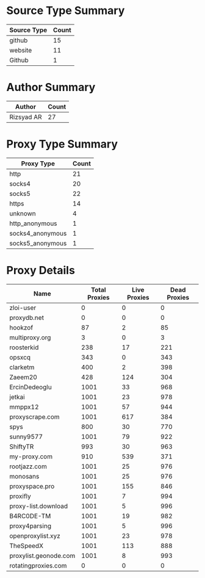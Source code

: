 # Source Type Summary

| Source Type | Count |
|-------------|-------|
| github | 15 |
| website | 11 |
| Github | 1 |


# Author Summary

| Author | Count |
|--------|-------|
| Rizsyad AR | 27 |


# Proxy Type Summary

| Proxy Type | Count |
|------------|-------|
| http | 21 |
| socks4 | 20 |
| socks5 | 22 |
| https | 14 |
| unknown | 4 |
| http_anonymous | 1 |
| socks4_anonymous | 1 |
| socks5_anonymous | 1 |


# Proxy Details

| Name | Total Proxies | Live Proxies | Dead Proxies |
|------|---------------|--------------|---------------|
| zloi-user | 0 | 0 | 0 |
| proxydb.net | 0 | 0 | 0 |
| hookzof | 87 | 2 | 85 |
| multiproxy.org | 3 | 0 | 3 |
| roosterkid | 238 | 17 | 221 |
| opsxcq | 343 | 0 | 343 |
| clarketm | 400 | 2 | 398 |
| Zaeem20 | 428 | 124 | 304 |
| ErcinDedeoglu | 1001 | 33 | 968 |
| jetkai | 1001 | 23 | 978 |
| mmppx12 | 1001 | 57 | 944 |
| proxyscrape.com | 1001 | 617 | 384 |
| spys | 800 | 30 | 770 |
| sunny9577 | 1001 | 79 | 922 |
| ShiftyTR | 993 | 30 | 963 |
| my-proxy.com | 910 | 539 | 371 |
| rootjazz.com | 1001 | 25 | 976 |
| monosans | 1001 | 25 | 976 |
| proxyspace.pro | 1001 | 155 | 846 |
| proxifly | 1001 | 7 | 994 |
| proxy-list.download | 1001 | 5 | 996 |
| B4RC0DE-TM | 1001 | 19 | 982 |
| proxy4parsing | 1001 | 5 | 996 |
| openproxylist.xyz | 1001 | 23 | 978 |
| TheSpeedX | 1001 | 113 | 888 |
| proxylist.geonode.com | 1001 | 8 | 993 |
| rotatingproxies.com | 0 | 0 | 0 |
